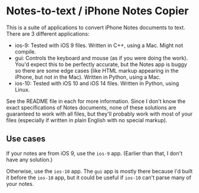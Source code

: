 # Notes-to-text / iPhone Notes Copier

This is a suite of applications to convert iPhone Notes documents to text. There
are 3 different applications:
-	ios-9: Tested with iOS 9 files. Written in C++, using a Mac. Might not
	compile.
-	gui: Controls the keyboard and mouse (as if you were doing the work). You'd
	expect this to be perfectly accurate, but the Notes app is buggy so there
	are some edge cases (like HTML markup appearing in the iPhone, but
	not in the Mac). Written in Python, using a Mac.
-	ios-10: Tested with iOS 10 and iOS 14 files. Written in Python, using Linux.

See the README file in each for more information. Since I don't know the exact
specifications of Notes documents, none of these solutions are guaranteed to
work with all files, but they'll probably work with most of your files
(especially if written in plain English with no special markup).

## Use cases

If your notes are from iOS 9, use the `ios-9` app. (Earlier than that, I don't
have any solution.)

Otherwise, use the `ios-10` app. The `gui` app is mostly there because I'd built
it before the `ios-10` app, but it could be useful if `ios-10` can't parse many
of your notes.
